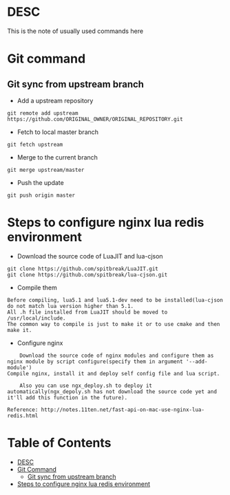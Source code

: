 <!--
Don't edit this file manually! Instead you should generate it by using:
    wiki2markdown.pl doc/HttpLuaModule.wiki
-->

DESC
===================
This is the note of usually used commands here


Git command
===================


Git sync from upstream branch
-------------------
* Add a upstream repository
```
git remote add upstream https://github.com/ORIGINAL_OWNER/ORIGINAL_REPOSITORY.git
```
* Fetch to local master branch
```
git fetch upstream
```
* Merge to the current branch
```
git merge upstream/master
```
* Push the update
```
git push origin master
```


Steps to configure nginx lua redis environment
===================
* Download the source code of LuaJIT and lua-cjson
```
git clone https://github.com/spitbreak/LuaJIT.git
git clone https://github.com/spitbreak/lua-cjson.git
```

* Compile them
```
Before compiling, lua5.1 and lua5.1-dev need to be installed(lua-cjson do not match lua version higher than 5.1.
All .h file installed from LuaJIT should be moved to /usr/local/include.
The common way to compile is just to make it or to use cmake and then make it.
```

* Configure nginx
```
    Download the source code of nginx modules and configure them as nginx module by script configure(specify them in argument '--add-module')
Compile nginx, install it and deploy self config file and lua script.

    Also you can use ngx_deploy.sh to deploy it automatically(ngx_depoly.sh has not download the source code yet and it'll add this function in the future).

Reference: http://notes.11ten.net/fast-api-on-mac-use-nginx-lua-redis.html
```


Table of Contents
===================
* [DESC](#desc)
* [Git Command](#git-command)
    * [Git sync from upstream branch](#git-sync-from-upstream-branch)
* [Steps to configure nginx lua redis environment](#steps-to-configure-nginx-lua-redis-environment)
